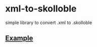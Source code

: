 # xml-to-skolloble
simple library to convert .xml to .skolloble

## [Example](src/test/kotlin/Test.kt)